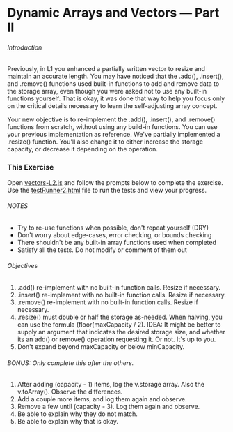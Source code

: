 # Dynamic Arrays and Vectors &mdash; Part II

###### Introduction
Previously, in L1 you enhanced a partially written vector to resize and maintain an accurate length.
 You may have noticed that the .add(), .insert(), and .remove() functions used built-in functions
 to add and remove data to the storage array, even though you were asked not to use any built-in
 functions yourself.  That is okay, it was done that way to help you focus only on the critical
 details necessary to learn the self-adjusting array concept.

Your new objective is to re-implement the .add(), .insert(), and .remove() functions from scratch,
 without using any build-in functions.  You can use your previous implementation as reference.
 We've partially implemented a .resize() function.  You'll also change it to either increase the
 storage capacity, or decrease it depending on the operation.

### This Exercise

Open [vectors-L2.js](ES6/src/vectors-L2.js) and follow the prompts below to complete the exercise.  Use 
 the [testRunner2.html](ES6/testRunner2.html) file to run the tests and view your progress.

###### NOTES

 * Try to re-use functions when possible, don't repeat yourself (DRY)
 * Don't worry about edge-cases, error checking, or bounds checking
 * There shouldn't be any built-in array functions used when completed
 * Satisfy all the tests.  Do not modify or comment of them out
   
   
###### Objectives

 1. .add() re-implement with no built-in function calls.  Resize if necessary.
 2. .insert() re-implement with no built-in function calls.  Resize if necessary.
 3. .remove() re-implement with no built-in function calls.  Resize if necessary.
 4. .resize() must double or half the storage as-needed.  When halving, you can use the formula
     (floor(maxCapacity / 2).  IDEA: It might be better to supply an argument that indicates
     the desired storage size, and whether its an add() or remove() operation requesting it.
     Or not.  It's up to you.
 5. Don't expand beyond maxCapacity or below minCapacity.
 

###### BONUS: Only complete this after the others.

 1. After adding (capacity - 1) items, log the v.storage array.  Also the v.toArray().  Observe
     the differences.
 2. Add a couple more items, and log them again and observe.
 3. Remove a few until (capacity - 3).  Log them again and observe.
 4. Be able to explain why they do not match.
 5. Be able to explain why that is okay.

